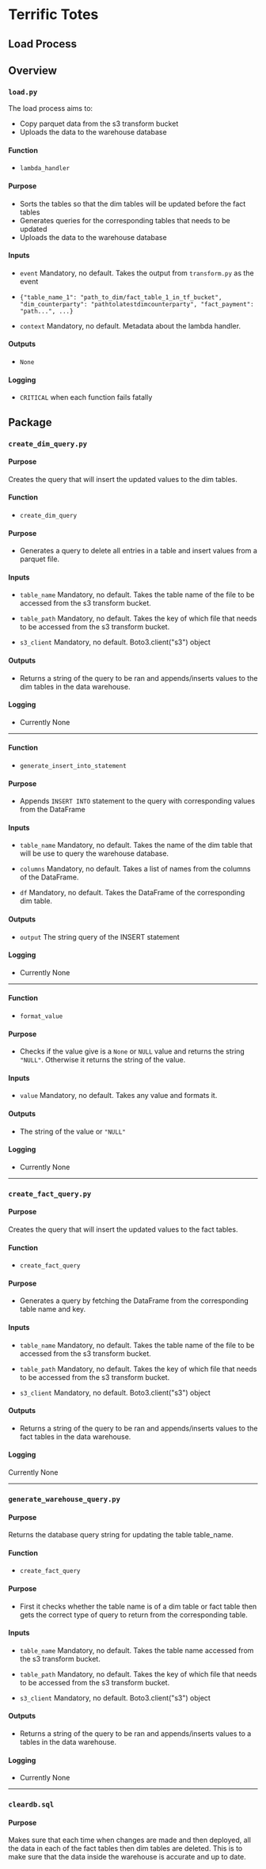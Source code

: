 # Terrific Totes 

## Load Process

## Overview

### `load.py`

The load process aims to:

- Copy parquet data from the s3 transform bucket
- Uploads the data to the warehouse database

#### Function
- `lambda_handler`

#### Purpose
- Sorts the tables so that the dim tables will be updated before the fact tables
- Generates queries for the corresponding tables that needs to be updated
- Uploads the data to the warehouse database

#### Inputs
- `event` Mandatory, no default. Takes the output from `transform.py` as the event
- `{"table_name_1": "path_to_dim/fact_table_1_in_tf_bucket",  "dim_counterparty": "pathtolatestdimcounterparty", "fact_payment": "path...", ...}`

- `context` Mandatory, no default. Metadata about the lambda handler.

#### Outputs
- `None`

#### Logging
- `CRITICAL` when each function fails fatally

## Package

### `create_dim_query.py`
#### Purpose
Creates the query that will insert the updated values to the dim tables.

#### Function
- `create_dim_query`

#### Purpose
- Generates a query to delete all entries in a table and insert values from a parquet file.

#### Inputs
- `table_name` Mandatory, no default. Takes the table name of the file to be accessed from the s3 transform bucket.

- `table_path` Mandatory, no default. Takes the key of which file that needs to be accessed from the s3 transform bucket.

- `s3_client` Mandatory, no default. Boto3.client("s3") object

#### Outputs
- Returns a string of the query to be ran and appends/inserts values to the dim tables in the data warehouse.

#### Logging
- Currently None

___

#### Function
- `generate_insert_into_statement`

#### Purpose
- Appends `INSERT INTO` statement to the query with corresponding values from the DataFrame

#### Inputs
- `table_name` Mandatory, no default. Takes the name of the dim table that will be use to query the warehouse database.

- `columns` Mandatory, no default. Takes a list of names from the columns of the DataFrame.

- `df` Mandatory, no default. Takes the DataFrame of the corresponding dim table.

#### Outputs
- `output` The string query of the INSERT statement

#### Logging
- Currently None

___
#### Function
-  `format_value`

#### Purpose
- Checks if the value give is a `None` or `NULL` value and returns the string `"NULL"`. Otherwise it returns the string of the value.

#### Inputs
- `value` Mandatory, no default. Takes any value and formats it.

#### Outputs
- The string of the value or `"NULL"`

#### Logging
- Currently None
___

### `create_fact_query.py`

#### Purpose
Creates the query that will insert the updated values to the fact tables.

#### Function
- `create_fact_query`

#### Purpose
- Generates a query by fetching the DataFrame from the corresponding table name and key.

#### Inputs
- `table_name` Mandatory, no default. Takes the table name of the file to be accessed from the s3 transform bucket.

- `table_path` Mandatory, no default. Takes the key of which file that needs to be accessed from the s3 transform bucket.

- `s3_client` Mandatory, no default. Boto3.client("s3") object

#### Outputs
- Returns a string of the query to be ran and appends/inserts values to the fact tables in the data warehouse.

#### Logging
Currently None

___

### `generate_warehouse_query.py`
#### Purpose
Returns the database query string for updating the table table_name. 

#### Function
- `create_fact_query`

#### Purpose
- First it checks whether the table name is of a dim table or fact table then gets the correct type of query to return from the corresponding table.

#### Inputs
- `table_name` Mandatory, no default. Takes the table name accessed from the s3 transform bucket.

- `table_path` Mandatory, no default. Takes the key of which file that needs to be accessed from the s3 transform bucket.

- `s3_client` Mandatory, no default. Boto3.client("s3") object

#### Outputs
- Returns a string of the query to be ran and appends/inserts values to a tables in the data warehouse.

#### Logging
- Currently None
___

### `cleardb.sql`
#### Purpose
Makes sure that each time when changes are made and then deployed, all the data in each of the fact tables then dim tables are deleted. This is to make sure that the data inside the warehouse is accurate and up to date.